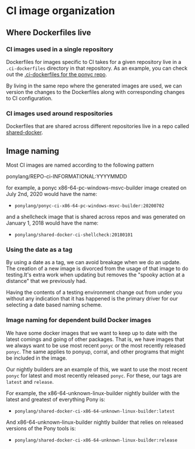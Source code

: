 # CI image organization

## Where Dockerfiles live

### CI images used in a single repository

Dockerfiles for images specific to CI takes for a given repository live in a `.ci-dockerfiles` directory in that repository. As an example, you can check out the [.ci-dockerfiles for the ponyc repo](https://github.com/ponylang/ponyc/tree/main/.ci-dockerfiles).

By living in the same repo where the generated images are used, we can version the changes to the Dockerfiles along with corresponding changes to CI configuration.

### CI images used around respositories

Dockerfiles that are shared across different repositories live in a repo called [shared-docker](https://github.com/ponylang/shared-docker).

## Image naming

Most CI images are named according to the following pattern

ponylang/REPO-ci-INFORMATIONAL:YYYYMMDD

for example, a ponyc x86-64-pc-windows-msvc-builder image created on July 2nd, 2020 would have the name:

- `ponylang/ponyc-ci-x86-64-pc-windows-msvc-builder:20200702`

and a shellcheck image that is shared across repos and was generated on January 1, 2018 would have the name:

- `ponylang/shared-docker-ci-shellcheck:20180101`

### Using the date as a tag

By using a date as a tag, we can avoid breakage when we do an update. The creation of a new image is divorced from the usage of that image to do testing.It's extra work when updating but removes the "spooky action at a distance" that we previously had.

Having the contents of a testing environment change out from under you without any indication that it has happened is the primary driver for our selecting a date based naming scheme.

### Image naming for dependent build Docker images

We have some docker images that we want to keep up to date with the latest comings and going of other packages. That is, we have images that we always want to be use most recent `ponyc` or the most recently released `ponyc`. The same applies to ponyup, corral, and other programs that might be included in the image.

Our nightly builders are an example of this, we want to use the most recent `ponyc` for latest and most recently released `ponyc`. For these, our tags are `latest` and `release`.

For example, the x86-64-unknown-linux-builder nightly builder with the latest and greatest of everything Pony is:

- `ponylang/shared-docker-ci-x86-64-unknown-linux-builder:latest`

And x86-64-unknown-linux-builder nightly builder that relies on released versions of the Pony tools is:

- `ponylang/shared-docker-ci-x86-64-unknown-linux-builder:release`
